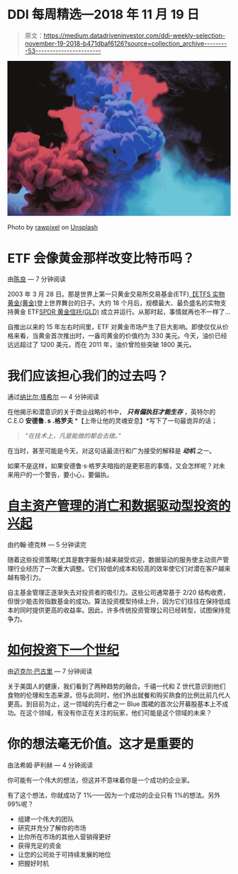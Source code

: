 # DDI 每周精选—2018 年 11 月 19 日

> 原文：<https://medium.datadriveninvestor.com/ddi-weekly-selection-november-19-2018-b471dbaf6126?source=collection_archive---------53----------------------->

![](img/84b44d355e6c70f41b668f20699a764a.png)

Photo by [rawpixel](https://unsplash.com/@rawpixel?utm_source=medium&utm_medium=referral) on [Unsplash](https://unsplash.com?utm_source=medium&utm_medium=referral)

# ETF 会像黄金那样改变比特币吗？

由[陈良](https://www.datadriveninvestor.com/author/tadmin/) — 7 分钟阅读

2003 年 3 月 28 日。那是世界上第一只黄金交易所交易基金(ETF)[【ETFS 实物黄金(黄金)](https://www.etfsecurities.com.au/institutional/au/en-gb/products/product/etfs-physical-gold-gold-asx)登上世界舞台的日子。大约 18 个月后，规模最大、最负盛名的实物支持黄金 ETF[SPDR 黄金信托(GLD)](https://www.spdrgoldshares.com/) 成立并运行。从那时起，事情就再也不一样了…

自推出以来的 15 年左右时间里，ETF 对黄金市场产生了巨大影响。即使仅仅从价格来看，当黄金首次推出时，一盎司黄金的价值约为 330 美元。今天，油价已经远远超过了 1200 美元，而在 2011 年，油价曾险些突破 1800 美元。

# 我们应该担心我们的过去吗？

通过[纳比尔·塔希尔](https://www.datadriveninvestor.com/author/nabeeltahir/) — 4 分钟阅读

在他揭示和潜意识的关于商业战略的书中， ***只有偏执狂才能生存*** ，英特尔的 C.E.O **安德鲁. s .格罗夫** *【上帝让他的灵魂安息】*写下了一句最诡异的话；

> *“在技术上，凡是能做的都会去做。”*

在当时，甚至可能是今天，对这句话最流行和广为接受的解释是 ***动机*** 之一。

如果不是这样，如果安德鲁·s·格罗夫暗指的是更邪恶的事情，又会怎样呢？对未来用户的一个警告，要小心，要偏执。

# [自主资产管理的消亡和数据驱动型投资的兴起](https://www.datadriveninvestor.com/2018/11/12/the-death-of-discretionary-asset-management-and-rise-of-data-driven-investment/)

由约翰·德克林 — 5 分钟读完

随着这些投资策略(尤其是数字服务)越来越受欢迎，数据驱动的服务使主动资产管理行业经历了一次重大调整。它们较低的成本和较高的效率使它们对潜在客户越来越有吸引力。

自主基金管理正逐渐失去对投资者的吸引力。这些公司通常基于 2/20 结构收费，但很少能击败指数基金的成功。算法投资模型持续上升，因为它们往往在保持低成本的同时提供更高的收益率。因此，许多传统投资管理公司已经转型，试图保持竞争力。

# [如何投资下一个世纪](https://medium.com/datadriveninvestor/how-to-invest-in-the-next-century-d8c542108fe1)

由[迈克尔·巴古里](https://medium.com/@mikebagguleyuk) — 7 分钟阅读

关于美国人的健康，我们看到了两种趋势的融合。千禧一代和 Z 世代意识到他们食物的伦理和生态来源，但与此同时，他们外出就餐和购买熟食的比例比前几代人更高。到目前为止，这一领域的先行者之一 Blue 围裙的首次公开募股基本上不成功。在这个领域，有没有你正在关注的玩家，他们可能是这个领域的未来？

# 你的想法毫无价值。这才是重要的

由法希姆·萨利赫 — 4 分钟阅读

你可能有一个伟大的想法，但这并不意味着你是一个成功的企业家。

有了这个想法，你就成功了 1%——因为一个成功的企业只有 1%的想法。另外 99%呢？

*   组建一个伟大的团队
*   研究并充分了解你的市场
*   比你所在市场的其他人营销得更好
*   获得充足的资金
*   让您的公司处于可持续发展的地位
*   把握好时机